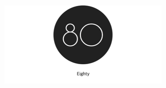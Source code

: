 ![Eighty](https://github.com/npezza93/eighty/blob/master/app/assets/images/rounded-logo-readme.png)
